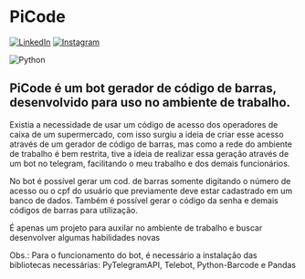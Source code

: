 # PiCode 

[![LinkedIn](https://img.shields.io/badge/LinkedIn-000?style=for-the-badge&logo=linkedin&logoColor=0E76A8)](https://www.linkedin.com/in/pedro-henrique-matias/)
[![Instagram](https://img.shields.io/badge/Instagram-000?style=for-the-badge&logo=instagram)](https://www.instagram.com/pelyhenrique/)



![Python](https://img.shields.io/badge/Python-000?style=for-the-badge&logo=python)

## PiCode é um bot gerador de código de barras, desenvolvido para uso no ambiente de trabalho.

Existia a necessidade de usar um código de acesso dos operadores de caixa de um supermercado, com isso surgiu a ideia de criar esse acesso através de um gerador de código de barras, mas como a rede do ambiente de trabalho é bem restrita, tive a ideia de realizar essa geração através de um bot no telegram, facilitando o meu trabalho e dos demais funcionários.

No bot é possível gerar um cod. de barras somente digitando o número de acesso ou o cpf do usuário que previamente deve estar cadastrado em um banco de dados.
Também é possível gerar o código da senha e demais códigos de barras para utilização. 

É apenas um projeto para auxilar no ambiente de trabalho e buscar desenvolver algumas habilidades novas

Obs.: Para o funcionamento do bot, é necessário a instalação das bibliotecas necessárias: PyTelegramAPI, Telebot, Python-Barcode e Pandas
